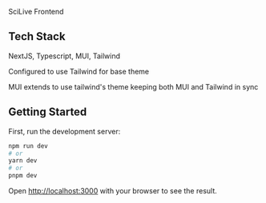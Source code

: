 SciLive Frontend

## Tech Stack

NextJS, Typescript, MUI, Tailwind

Configured to use Tailwind for base theme

MUI extends to use tailwind's theme keeping both MUI and Tailwind in sync

## Getting Started

First, run the development server:

```bash
npm run dev
# or
yarn dev
# or
pnpm dev
```

Open [http://localhost:3000](http://localhost:3000) with your browser to see the result.

